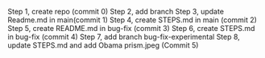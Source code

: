 Step 1, create repo (commit 0)
Step 2, add branch 
Step 3, update Readme.md in main(commit 1)
Step 4, create STEPS.md in main (commit 2)
Step 5, create README.md in bug-fix (commit 3)
Step 6, create STEPS.md in bug-fix (commit 4)
Step 7, add branch bug-fix-experimental
Step 8, update STEPS.md and add Obama prism.jpeg (Commit 5)